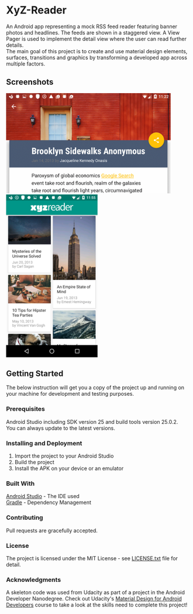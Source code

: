 # XyZ-Reader

An Android app representing a mock RSS feed reader featuring banner photos and headlines. The feeds are shown in a staggered view. A View Pager is used to implement the detail view where the user can read further details.  
The main goal of this project is to create and use material design elements, surfaces, transitions and graphics by transforming a developed app across multiple factors. 

## Screenshots
<img src="screenshots/xyz-reader.png" width="450">  <img src="screenshots/xyz-reader_2.png" width="250">

## Getting Started
The below instruction will get you a copy of the project up and running on your machine for development and testing purposes.

### Prerequisites
Android Studio including SDK version 25 and build tools version 25.0.2.  
You can always update to the latest versions. 

### Installing and Deployment
1. Import the project to your Android Studio
2. Build the project
3. Install the APK on your device or an emulator

### Built With
[Android Studio](https://developer.android.com/studio/index.html) - The IDE used  
[Gradle](https://gradle.org/) - Dependency Management

### Contributing 
Pull requests are gracefully accepted. 

### License
The project is licensed under the MIT License - see [LICENSE.txt](LICENSE.txt) file for detail.

### Acknowledgments
A skeleton code was used from Udacity as part of a project in the Android Developer Nanodegree.
Check out Udacity's [Material Design for Android Developers](https://www.udacity.com/course/material-design-for-android-developers--ud862) course to take a look at the skills need to complete this project!

